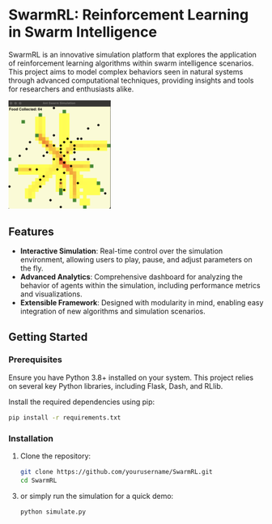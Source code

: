 # SwarmRL: Reinforcement Learning in Swarm Intelligence

SwarmRL is an innovative simulation platform that explores the application of reinforcement learning algorithms within swarm intelligence scenarios. This project aims to model complex behaviors seen in natural systems through advanced computational techniques, providing insights and tools for researchers and enthusiasts alike.

<img src="media/simulation-screen.png" alt="Swarm Simulation Example" width="40%" height="40%">

## Features

- **Interactive Simulation**: Real-time control over the simulation environment, allowing users to play, pause, and adjust parameters on the fly.
- **Advanced Analytics**: Comprehensive dashboard for analyzing the behavior of agents within the simulation, including performance metrics and visualizations.
- **Extensible Framework**: Designed with modularity in mind, enabling easy integration of new algorithms and simulation scenarios.

## Getting Started

### Prerequisites

Ensure you have Python 3.8+ installed on your system. This project relies on several key Python libraries, including Flask, Dash, and RLlib.

Install the required dependencies using pip:

```bash
pip install -r requirements.txt
```

### Installation

1. Clone the repository:

   ```bash
   git clone https://github.com/yourusername/SwarmRL.git
   cd SwarmRL
    ```

<!-- 2. Run the application:

   ```bash
   python app/app.py
   ``` -->
3. or simply run the simulation for a quick demo:

   ```bash
   python simulate.py
   ```

<!-- Navigate to <http://localhost:5000> in your web browser to access the web application dashboard. >

## Usage

- Dashboard: Access the dashboard at /dashboard to interact with the simulation in real-time and view analytics.
- Documentation: Comprehensive documentation is available at /documentation, detailing installation, usage, and API references.

## Future Enhancements

- Algorithm Integration: Adding support for more reinforcement learning algorithms to explore a wider range of behaviors and scenarios.
- Improved Visualization: Enhancing the dashboard with more interactive elements and detailed analytics to offer deeper insights into the simulation.
- Community Contributions: Opening the platform for community-driven scenarios, algorithms, and improvements.
